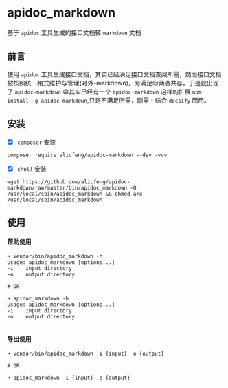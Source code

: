 # apidoc_markdown
基于 `apidoc` 工具生成的接口文档转 `markdown` 文档

## 前言
使用 `apidoc` 工具生成接口文档，其实已经满足接口文档查阅所需，然而接口文档被按照统一格式维护与管理(对外-markdown)，为满足😌两者共存，于是就出现了 `apidoc-markdown` 😁其实已经有一个 `apidoc-markdown` 这样的扩展 `npm install -g apidoc-markdown`,只是不满足所需，刚需 - 结合 `docsify` 而用。

## 安装

- [x] `composer` 安装
```shell
composer require alicfeng/apidoc-markdown --dev -vvv
```

- [x] `shell` 安装
```shell
wget https://github.com/alicfeng/apidoc-markdown/raw/master/bin/apidoc_markdown -O /usr/local/sbin/apidoc_markdown && chmod a+x /usr/local/sbin/apidoc_markdown
```

## 使用
#### 帮助使用
```shell
➜ vendor/bin/apidoc_markdown -h
Usage: apidoc_markdown [options...]
-i    input directory  
-o    output directory 

# OR

➜ apidoc_markdown -h
Usage: apidoc_markdown [options...]
-i    input directory  
-o    output directory 


```

#### 导出使用
```shell
➜ vendor/bin/apidoc_markdown -i {input} -o {output}

# OR

➜ apidoc_markdown -i {input} -o {output}
```

